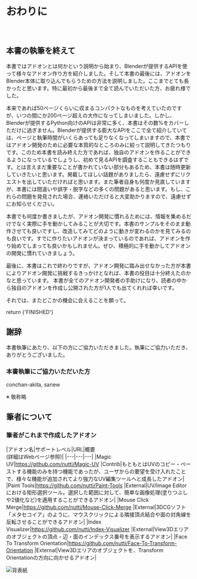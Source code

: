 <div id="sect_title_img_0_0"></div>

<div id="sect_title_text"></div>

# おわりに

<div id="preface"></div>

###### 　


## 本書の執筆を終えて

本書ではアドオンとは何かという説明から始まり、Blenderが提供するAPIを使って様々なアドオン作り方を紹介しました。そして本書の最後には、アドオンをBlender本体に取り込んでもらうための方法を説明しました。ここまでとても長かったと思います。特に最初から最後まで全て読んでいただいた方、お疲れ様でした。

本来であれば50ページくらいに収まるコンパクトなものを考えていたのですが、いつの間にか200ページ超えの大作になってしまいました。しかし、Blenderが提供するPython向けのAPIは非常に多く、本書はその数%をカバーしただけに過ぎません。Blenderが提供する膨大なAPIをここで全て紹介していては、ページと執筆時間がいくらあっても足りなくなってしまいますので、本書ではアドオン開発のために必要な本質的なところのみに絞って説明してきたつもりです。このため本書を読み終えた方であれば、独自のアドオンを作ることができるようになっているでしょうし、初めて見るAPIを調査することもできるはずです。とは言えまだ重要なことが書かれていない部分もあるため、本書は随時更新していきたいと思います。掲載してほしい話題がありましたら、遠慮せずにリクエストを出していただければと思います。また筆者自身も何度か見直していますが、本書には間違いや誤字・脱字などの多くの問題があると思います。もし、これらの問題を発見された場合、連絡いただけると大変助かりますので、遠慮せずにお知らせください。

本書でも何度か書きましたが、アドオン開発に慣れるためには、情報を集めるだけでなく実際に手を動かしてみることが大切です。本書のサンプルをそのまま動作させても良いですし、改造してみてどのように動きが変わるのかを見てみるのも良いです。すでに作りたいアドオンが決まっているのであれば、アドオンを作り始めてしまっても良いかもしれません。ぜひ、積極的に手を動かしてアドオンの開発に慣れていきましょう。

最後に、本書はこれで終わりですが、アドオン開発に踏み出せなかった方が本書によりアドオン開発に挑戦するきっかけとなれば、本書の役目は十分終えたのかなと思っています。
本書が全てのアドオン開発者の手助けになり、読者の中から独自のアドオンを作成し公開された方が1人でも出てくれれば幸いです。

それでは、またどこかの機会に会えることを願って。

return {'FINISHED'}

## 謝辞

本書執筆にあたり、以下の方にご協力いただきました。執筆にご協力いただき、ありがとうございました。

### 本書執筆にご協力いただいた方

conchan-akita, sariew

※ 敬称略

## 筆者について

### 筆者がこれまで作成したアドオン

|アドオン名|サポートレベル|URL|概要<br>(詳細はWebページ参照)|
|---|---|---|
|Magic UV|https://github.com/nutti/Magic-UV |Contrib|もともとはUVのコピー・ペーストする機能のみを持つ機能であったが、ユーザからの要望を受け入れたことで、様々な機能が追加されてより強力なUV編集ツールへと成長したアドオン|
|Paint Tools|https://github.com/nutti/Paint-Tools |External|UV/Image Editorにおける矩形選択ツール。選択した範囲に対して、簡単な画像処理(塗りつぶしや2値化など)を適用することができるアドオン|
|Mouse Click Merge|https://github.com/nutti/Mouse-Click-Merge |External|3DCGソフト「メタセコイア」のように、マウスクリックによる隣接頂点結合や面の対角線を反転させることができるアドオン|
|Index Visualizer|https://github.com/nutti/Index-Visualizer |External|View3Dエリアのオブジェクトの頂点・辺・面のインデックス番号を表示するアドオン|
|Face To Transform Orientation|https://github.com/nutti/Face-To-Transform-Orientation |External|View3Dエリアのオブジェクトを、Transform Orientationの方向に向かせるアドオン|

![背表紙](https://dl.dropboxusercontent.com/s/v6zq4lyp06wo6v7/back_cover.png)
